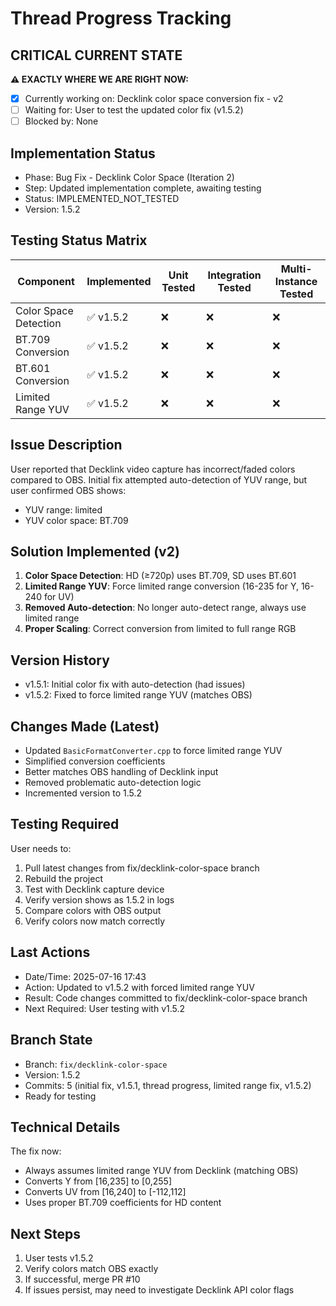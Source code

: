 # Thread Progress Tracking

## CRITICAL CURRENT STATE
**⚠️ EXACTLY WHERE WE ARE RIGHT NOW:**
- [x] Currently working on: Decklink color space conversion fix - v2
- [ ] Waiting for: User to test the updated color fix (v1.5.2)
- [ ] Blocked by: None

## Implementation Status
- Phase: Bug Fix - Decklink Color Space (Iteration 2)
- Step: Updated implementation complete, awaiting testing
- Status: IMPLEMENTED_NOT_TESTED
- Version: 1.5.2

## Testing Status Matrix
| Component | Implemented | Unit Tested | Integration Tested | Multi-Instance Tested | 
|-----------|------------|-------------|--------------------|-----------------------|
| Color Space Detection | ✅ v1.5.2 | ❌ | ❌ | ❌ |
| BT.709 Conversion | ✅ v1.5.2 | ❌ | ❌ | ❌ |
| BT.601 Conversion | ✅ v1.5.2 | ❌ | ❌ | ❌ |
| Limited Range YUV | ✅ v1.5.2 | ❌ | ❌ | ❌ |

## Issue Description
User reported that Decklink video capture has incorrect/faded colors compared to OBS. Initial fix attempted auto-detection of YUV range, but user confirmed OBS shows:
- YUV range: limited
- YUV color space: BT.709

## Solution Implemented (v2)
1. **Color Space Detection**: HD (≥720p) uses BT.709, SD uses BT.601
2. **Limited Range YUV**: Force limited range conversion (16-235 for Y, 16-240 for UV)
3. **Removed Auto-detection**: No longer auto-detect range, always use limited range
4. **Proper Scaling**: Correct conversion from limited to full range RGB

## Version History
- v1.5.1: Initial color fix with auto-detection (had issues)
- v1.5.2: Fixed to force limited range YUV (matches OBS)

## Changes Made (Latest)
- Updated `BasicFormatConverter.cpp` to force limited range YUV
- Simplified conversion coefficients
- Better matches OBS handling of Decklink input
- Removed problematic auto-detection logic
- Incremented version to 1.5.2

## Testing Required
User needs to:
1. Pull latest changes from fix/decklink-color-space branch
2. Rebuild the project
3. Test with Decklink capture device
4. Verify version shows as 1.5.2 in logs
5. Compare colors with OBS output
6. Verify colors now match correctly

## Last Actions
- Date/Time: 2025-07-16 17:43
- Action: Updated to v1.5.2 with forced limited range YUV
- Result: Code changes committed to fix/decklink-color-space branch
- Next Required: User testing with v1.5.2

## Branch State
- Branch: `fix/decklink-color-space`
- Version: 1.5.2
- Commits: 5 (initial fix, v1.5.1, thread progress, limited range fix, v1.5.2)
- Ready for testing

## Technical Details
The fix now:
- Always assumes limited range YUV from Decklink (matching OBS)
- Converts Y from [16,235] to [0,255]
- Converts UV from [16,240] to [-112,112]
- Uses proper BT.709 coefficients for HD content

## Next Steps
1. User tests v1.5.2
2. Verify colors match OBS exactly
3. If successful, merge PR #10
4. If issues persist, may need to investigate Decklink API color flags
